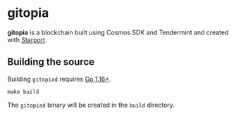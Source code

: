 # gitopia

**gitopia** is a blockchain built using Cosmos SDK and Tendermint and created with [Starport](https://github.com/tendermint/starport).

## Building the source

Building `gitopiad` requires [Go 1.16+](https://golang.org/dl/).

```
make build
```

The `gitopiad` binary will be created in the `build` directory.
